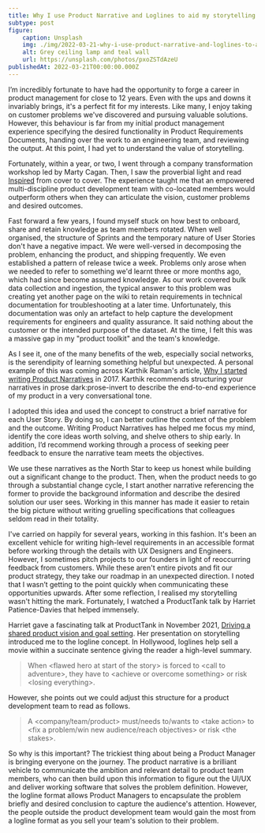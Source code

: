 ```yaml
---
title: Why I use Product Narrative and Loglines to aid my storytelling
subtype: post
figure:
    caption: Unsplash
    img: ./img/2022-03-21-why-i-use-product-narrative-and-loglines-to-aid-my-storytelling.jpg
    alt: Grey ceiling lamp and teal wall
    url: https://unsplash.com/photos/pxoZSTdAzeU
publishedAt: 2022-03-21T00:00:00.000Z
---
```


I’m incredibly fortunate to have had the opportunity to forge a career in product management for
close to 12 years. Even with the ups and downs it invariably brings, it's a perfect fit for my
interests. Like many, I enjoy taking on customer problems we've discovered and pursuing valuable
solutions. However, this behaviour is far from my initial product management experience specifying
the desired functionality in Product Requirements Documents, handing over the work to an engineering
team, and reviewing the output. At this point, I had yet to understand the value of storytelling.

Fortunately, within a year, or two, I went through a company transformation workshop led by Marty
Cagan. Then, I saw the proverbial light and read [Inspired](https://amzn.to/3ZUSJUY) from cover to
cover. The experience taught me that an empowered multi-discipline product development team with
co-located members would outperform others when they can articulate the vision, customer problems
and desired outcomes.

Fast forward a few years, I found myself stuck on how best to onboard, share and retain knowledge as
team members rotated. When well organised, the structure of Sprints and the temporary nature of User
Stories don't have a negative impact. We were well-versed in decomposing the problem, enhancing the
product, and shipping frequently. We even established a pattern of release twice a week. Problems
only arose when we needed to refer to something we'd learnt three or more months ago, which had
since become assumed knowledge. As our work covered bulk data collection and ingestion, the typical
answer to this problem was creating yet another page on the wiki to retain requirements in technical
documentation for troubleshooting at a later time. Unfortunately, this documentation was only an
artefact to help capture the development requirements for engineers and quality assurance. It said
nothing about the customer or the intended purpose of the dataset. At the time, I felt this was a
massive gap in my "product toolkit" and the team's knowledge.

As I see it, one of the many benefits of the web, especially social networks, is the serendipity of
learning something helpful but unexpected. A personal example of this was coming across Karthik
Raman's article,
[Why I started writing Product Narratives](https://www.linkedin.com/pulse/why-i-started-writing-product-narratives-karthik-raman/)
in 2017. Karthik recommends structuring your narratives in prose dark:prose-invert to describe the
end-to-end experience of my product in a very conversational tone.

I adopted this idea and used the concept to construct a brief narrative for each User Story. By
doing so, I can better outline the context of the problem and the outcome. Writing Product
Narratives has helped me focus my mind, identify the core ideas worth solving, and shelve others to
ship early. In addition, I’d recommend working through a process of seeking peer feedback to ensure
the narrative team meets the objectives.

We use these narratives as the North Star to keep us honest while building out a significant change
to the product. Then, when the product needs to go through a substantial change cycle, I start
another narrative referencing the former to provide the background information and describe the
desired solution our user sees. Working in this manner has made it easier to retain the big picture
without writing gruelling specifications that colleagues seldom read in their totality.

I've carried on happily for several years, working in this fashion. It's been an excellent vehicle
for writing high-level requirements in an accessible format before working through the details with
UX Designers and Engineers. However, I sometimes pitch projects to our founders in light of
reoccurring feedback from customers. While these aren't entire pivots and fit our product strategy,
they take our roadmap in an unexpected direction. I noted that I wasn’t getting to the point quickly
when communicating these opportunities upwards. After some reflection, I realised my storytelling
wasn't hitting the mark. Fortunately, I watched a ProductTank talk by Harriet Patience-Davies that
helped immensely.

Harriet gave a fascinating talk at ProductTank in November 2021,
[Driving a shared product vision and goal setting](https://youtu.be/yZN6IYciwU8?start=859&end=1452).
Her presentation on storytelling introduced me to the logline concept. In Hollywood, loglines help
sell a movie within a succinate sentence giving the reader a high-level summary.

> When &lt;flawed hero at start of the story> is forced to &lt;call to adventure>, they have to
> &lt;achieve or overcome something> or risk &lt;losing everything>.

However, she points out we could adjust this structure for a product development team to read as
follows.

> A &lt;company/team/product> must/needs to/wants to &lt;take action> to &lt;fix a problem/win new
> audience/reach objectives> or risk &lt;the stakes>.

So why is this important? The trickiest thing about being a Product Manager is bringing everyone on
the journey. The product narrative is a brilliant vehicle to communicate the ambition and relevant
detail to product team members, who can then build upon this information to figure out the UI/UX and
deliver working software that solves the problem definition. However, the logline format allows
Product Managers to encapsulate the problem briefly and desired conclusion to capture the audience's
attention. However, the people outside the product development team would gain the most from a
logline format as you sell your team's solution to their problem.
